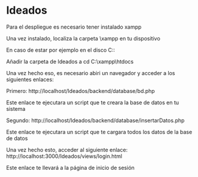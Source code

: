 # Ideados
Para el despliegue es necesario tener instalado xampp

Una vez instalado, localiza la carpeta \xampp en tu dispositivo

En caso de estar por ejemplo en el disco C::

Añadir la carpeta de Ideados a cd C:\xampp\htdocs

Una vez hecho eso, es necesario abiri un navegador y acceder a los siguientes enlaces:

Primero:
http://localhost/Ideados/backend/database/bd.php

Este enlace te ejecutara un script que te creara la base de datos en tu sistema

Segundo:
http://localhost/Ideados/backend/database/insertarDatos.php

Este enlace te ejecutara un script que te cargara todos los datos de la base de datos

Una vez hecho esto, acceder al siguiente enlace:
http://localhost:3000/Ideados/views/login.html

Este enlace te llevará a la página de inicio de sesión